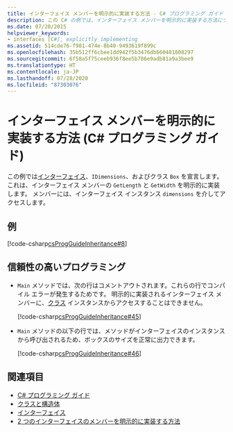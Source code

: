 ```yaml
---
title: インターフェイス メンバーを明示的に実装する方法 - C# プログラミング ガイド
description: この C# の例では、インターフェイス メンバーを明示的に実装する方法について説明します。 メンバーには、インターフェイス インスタンスを介してアクセスします。
ms.date: 07/20/2015
helpviewer_keywords:
- interfaces [C#], explicitly implementing
ms.assetid: 514cde76-f981-474e-8b40-9493619f899c
ms.openlocfilehash: 35b512ff6cbee1dd942f5b3476db660481808297
ms.sourcegitcommit: 6f58a5f75ceeb936f8ee5b786e9adb81a9a3bee9
ms.translationtype: HT
ms.contentlocale: ja-JP
ms.lasthandoff: 07/28/2020
ms.locfileid: "87303076"
---
```

# <a name="how-to-explicitly-implement-interface-members-c-programming-guide"></a>インターフェイス メンバーを明示的に実装する方法 (C# プログラミング ガイド)
この例では[インターフェイス](../../language-reference/keywords/interface.md)、`IDimensions`、およびクラス `Box` を宣言します。これは、インターフェイス メンバーの `GetLength` と `GetWidth` を明示的に実装します。 メンバーには、インターフェイス インスタンス `dimensions` を介してアクセスします。  
  
## <a name="example"></a>例  
 [!code-csharp[csProgGuideInheritance#8](~/samples/snippets/csharp/VS_Snippets_VBCSharp/csProgGuideInheritance/CS/Inheritance.cs#8)]  
  
## <a name="robust-programming"></a>信頼性の高いプログラミング  
  
- `Main` メソッドでは、次の行はコメントアウトされます。これらの行でコンパイル エラーが発生するためです。 明示的に実装されるインターフェイス メンバーに、[クラス](../../language-reference/keywords/class.md) インスタンスからアクセスすることはできません。  
  
     [!code-csharp[csProgGuideInheritance#45](~/samples/snippets/csharp/VS_Snippets_VBCSharp/csProgGuideInheritance/CS/Inheritance.cs#45)]  
  
- `Main` メソッドの以下の行では、メソッドがインターフェイスのインスタンスから呼び出されるため、ボックスのサイズを正常に出力できます。  
  
     [!code-csharp[csProgGuideInheritance#46](~/samples/snippets/csharp/VS_Snippets_VBCSharp/csProgGuideInheritance/CS/Inheritance.cs#46)]  
  
## <a name="see-also"></a>関連項目

- [C# プログラミング ガイド](../index.md)
- [クラスと構造体](../classes-and-structs/index.md)
- [インターフェイス](./index.md)
- [2 つのインターフェイスのメンバーを明示的に実装する方法](./how-to-explicitly-implement-members-of-two-interfaces.md)
